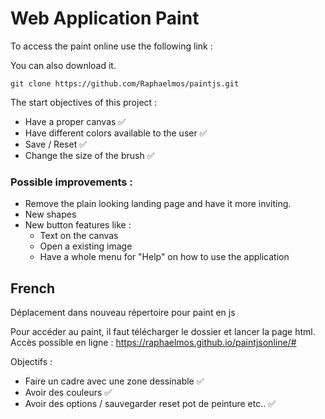 # Web Application Paint

To access the paint online use the following link : 

You can also download it.

```
git clone https://github.com/Raphaelmos/paintjs.git
```


The start objectives of this project : 

- Have a proper canvas ✅
- Have different colors available to the user ✅
- Save / Reset ✅ 
- Change the size of the brush ✅


### Possible improvements :

- Remove the plain looking landing page and have it more inviting.
- New shapes
- New button features like :
   - Text on the canvas
   - Open a existing image
   - Have a whole menu for "Help" on how to use the application


## French

Déplacement dans nouveau répertoire pour paint en js

Pour accéder au paint, il faut télécharger le dossier et lancer la page html.
Accès possible en ligne : https://raphaelmos.github.io/paintjsonline/#

Objectifs : 

 - Faire un cadre avec une zone dessinable ✅
 - Avoir des couleurs ✅
 - Avoir des options / sauvegarder reset pot de peinture etc.. ✅
